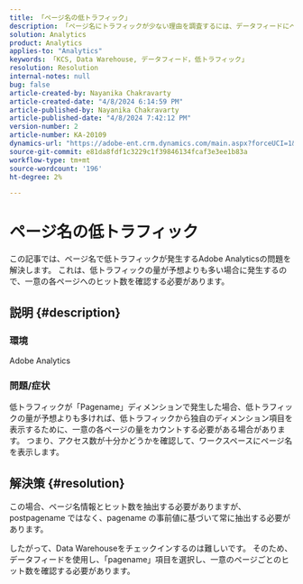 ```yaml
---
title: 「ページ名の低トラフィック」
description: 「ページ名にトラフィックが少ない理由を調査するには、データフィードにページ名の事前値を使用します。」
solution: Analytics
product: Analytics
applies-to: "Analytics"
keywords: 「KCS, Data Warehouse, データフィード，低トラフィック」
resolution: Resolution
internal-notes: null
bug: false
article-created-by: Nayanika Chakravarty
article-created-date: "4/8/2024 6:14:59 PM"
article-published-by: Nayanika Chakravarty
article-published-date: "4/8/2024 7:42:12 PM"
version-number: 2
article-number: KA-20109
dynamics-url: "https://adobe-ent.crm.dynamics.com/main.aspx?forceUCI=1&pagetype=entityrecord&etn=knowledgearticle&id=734b38e4-d3f5-ee11-a1fe-6045bd006295"
source-git-commit: e81da8fdf1c3229c1f39846134fcaf3e3ee1b83a
workflow-type: tm+mt
source-wordcount: '196'
ht-degree: 2%

---
```


# ページ名の低トラフィック


この記事では、ページ名で低トラフィックが発生するAdobe Analyticsの問題を解決します。 これは、低トラフィックの量が予想よりも多い場合に発生するので、一意の各ページへのヒット数を確認する必要があります。

## 説明 {#description}


### 環境

Adobe Analytics

### 問題/症状

低トラフィックが「Pagename」ディメンションで発生した場合、低トラフィックの量が予想よりも多ければ、低トラフィックから独自のディメンション項目を表示するために、一意の各ページの量をカウントする必要がある場合があります。 つまり、アクセス数が十分かどうかを確認して、ワークスペースにページ名を表示します。


## 解決策 {#resolution}


この場合、ページ名情報とヒット数を抽出する必要がありますが、postpagename ではなく、pagename の事前値に基づいて常に抽出する必要があります。

したがって、Data Warehouseをチェックインするのは難しいです。 そのため、データフィードを使用し、「pagename」項目を選択し、一意のページごとのヒット数を確認する必要があります。
